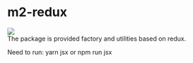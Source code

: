 # m2-redux

[![](https://img.shields.io/badge/m2--redux-v1.0.0-green.svg)](https://github.com/hmiinyu/m2-redux.git) <br/>
The package is provided factory and utilities based on redux.

Need to run: yarn jsx or npm run jsx
